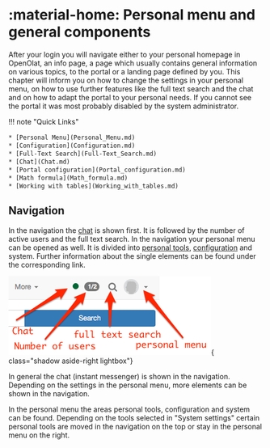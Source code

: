 # :material-home: Personal menu and general components

After your login you will navigate either to your personal homepage in
OpenOlat, an info page, a page which usually contains general information on
various topics, to the portal or a landing page defined by you. This chapter
will inform you on how to change the settings in your personal menu, on how to
use further features like the full text search and the chat and on how to
adapt the portal to your personal needs. If you cannot see the portal it was
most probably disabled by the system administrator.

!!! note "Quick Links"

    * [Personal Menu](Personal_Menu.md)
    * [Configuration](Configuration.md)
    * [Full-Text Search](Full-Text_Search.md)
    * [Chat](Chat.md)
    * [Portal configuration](Portal_configuration.md)
    * [Math formula](Math_formula.md)
    * [Working with tables](Working_with_tables.md)

## Navigation

In the navigation the [chat](Chat.md) is shown first. It is followed by the
number of active users and the full text search. In the navigation your
personal menu can be opened as well. It is divided into [personal
tools](Personal_Menu.md), [configuration](Configuration.md) and system.
Further information about the single elements can be found under the
corresponding link.

![Navigation](assets/en_navigation.png){ class="shadow aside-right lightbox"}

In general the chat (instant messenger) is shown in the navigation. Depending
on the settings in the personal menu, more elements can be shown in the
navigation.

In the personal menu the areas personal tools, configuration and system can be
found. Depending on the tools selected in "System settings" certain personal
tools are moved in the navigation on the top or stay in the personal menu on
the right.